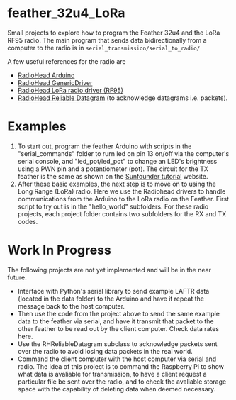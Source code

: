 # feather_32u4_LoRa

Small projects to explore how to program the Feather 32u4 and the LoRa RF95  radio. The main program that sends data bidirectionally from a computer to the radio is in `serial_transmission/serial_to_radio/` 

A few useful references for the radio are
*   <a href="https://www.airspayce.com/mikem/arduino/RadioHead/">RadioHead Arduino</a>
*   <a href="https://www.airspayce.com/mikem/arduino/RadioHead/classRHGenericDriver.html">RadioHead GenericDriver</a>
*   <a href="https://www.airspayce.com/mikem/arduino/RadioHead/classRH__RF95.html">RadioHead LoRa radio driver (RF95)</a>
*   <a href="https://www.airspayce.com/mikem/arduino/RadioHead/classRHReliableDatagram.html">RadioHead Reliable Datagram</a> (to acknowledge datagrams i.e. packets).


# Examples
1.  To start out, program the feather Arduino with scripts in the 
    "serial_commands" folder to rurn led on pin 13 on/off via the computer's
    serial console, and "led_pot/led_pot" to change an LED's brightness using a
    PWN pin and a potentiometer (pot). The circuit for the TX feather is the same
    as shown on the 
    <a href="https://www.sunfounder.com/learn/Super-Kit-V2-0-for-Arduino/lesson-3-controlling-an-led-by-pwm-super-kit.html">Sunfounder tutorial</a> website.
2.  After these basic examples, the next step is to move on to using the Long
    Range (LoRa) radio. Here we use the Radiohead drivers to handle 
    communications from the Arduino to the LoRa radio on the Feather. First
    script to try out is in the "hello_world" subfolders. For these radio 
    projects, each project folder contains two subfolders for the RX and TX
    codes. 

# Work In Progress
The following projects are not yet implemented and will be in the near future.
*   Interface with Python's serial library to send example LAFTR data 
    (located in the data folder) to the Arduino and have it repeat the message
    back to the host computer.
*   Then use the code from the project above to send the same example data to 
    the feather via serial, and have it transmit that packet to the other 
    feather to be read out by the client computer. Check data rates here.
*   Use the RHReliableDatagram subclass to acknowledge packets sent over the 
    radio to avoid losing data packets in the real world.
*   Command the client computer with the host computer via serial and radio. The
    idea of this project is to command the Raspberry Pi to show what data is
    avaliable for transmission, to have a client request a particular file be
    sent over the radio, and to check the avaliable storage space with the
    capability of deleting data when deemed necessary.
